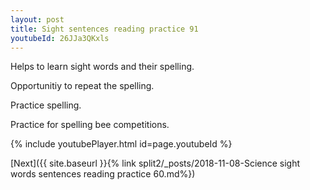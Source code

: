 ```yaml
---
layout: post
title: Sight sentences reading practice 91
youtubeId: 26JJa3QKxls
---
```

 
 
Helps to learn sight words and their spelling.

Opportunitiy to repeat the spelling. 

Practice spelling. 
 
Practice for spelling bee competitions. 
 
{% include youtubePlayer.html id=page.youtubeId %}
 
 

[Next]({{ site.baseurl }}{% link  split2/_posts/2018-11-08-Science sight words sentences reading practice 60.md%})
 
